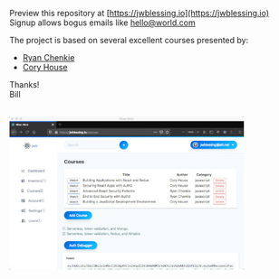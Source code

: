 Preview this repository at [https://jwblessing.io](https://jwblessing.io)<br/>
Signup allows bogus emails like hello@world.com
<br/>

The project is based on several excellent courses presented by:

- [Ryan Chenkie](https://github.com/chenkie)
- [Cory House](https://github.com/coryhouse)

Thanks!
<br />
Bill
<br />
<br />

![Alt text](docs/courses-page.jpg)

